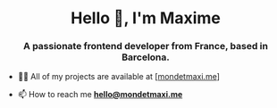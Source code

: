 <h1 align="center">Hello 👋, I'm Maxime</h1>
<h3 align="center">A passionate frontend developer from France, based in Barcelona.</h3>

- 👨‍💻 All of my projects are available at [<a href="https://mondetmaxi.me" target="blank">mondetmaxi.me</a>]

- 📫 How to reach me **hello@mondetmaxi.me**
